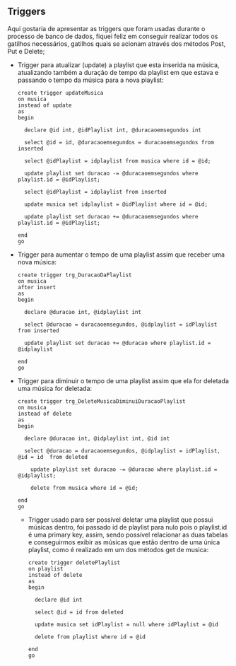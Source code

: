 ## Triggers
Aqui gostaria de apresentar as triggers que foram usadas durante o processo de banco de dados, fiquei feliz em conseguir realizar todos os gatilhos necessários, gatilhos quais se acionam através dos métodos Post, Put e Delete;

- Trigger para atualizar (update) a playlist que esta inserida na música, atualizando também a duração de tempo da playlist em que estava e passando o tempo da música para a nova playlist:

      create trigger updateMusica
      on musica
      instead of update
      as
      begin

        declare @id int, @idPlaylist int, @duracaoemsegundos int 
     
        select @id = id, @duracaoemsegundos = duracaoemsegundos from inserted
	
        select @idPlaylist = idplaylist from musica where id = @id;

        update playlist set duracao -= @duracaoemsegundos where playlist.id = @idPlaylist;
     
        select @idPlaylist = idplaylist from inserted
     
        update musica set idplaylist = @idPlaylist where id = @id;
     
        update playlist set duracao += @duracaoemsegundos where playlist.id = @idPlaylist;

      end
      go

- Trigger para aumentar o tempo de uma playlist assim que receber uma nova música:

      create trigger trg_DuracaoDaPlaylist
      on musica
      after insert 
      as 
      begin 

        declare @duracao int, @idplaylist int

        select @duracao = duracaoemsegundos, @idplaylist = idPlaylist from inserted

        update playlist set duracao += @duracao where playlist.id = @idplaylist

      end
      go

- Trigger para diminuir o tempo de uma playlist assim que ela for deletada uma música for deletada:

      create trigger trg_DeleteMusicaDiminuiDuracaoPlaylist
      on musica
      instead of delete 
      as 
      begin

        declare @duracao int, @idplaylist int, @id int

        select @duracao = duracaoemsegundos, @idplaylist = idPlaylist, @id = id  from deleted

	      update playlist set duracao -= @duracao where playlist.id = @idplaylist;

	      delete from musica where id = @id;

      end
      go

  - Trigger usado para ser possível deletar uma playlist que possui músicas dentro, foi passado id de playlist para nulo pois o playlist.id é uma primary key, assim, sendo possível relacionar as duas tabelas e conseguirmos exibir as músicas que estão dentro de uma única playlist, como é realizado em um dos métodos get de musica:

        create trigger deletePlaylist
        on playlist 
        instead of delete
        as 
        begin 

          declare @id int
    
      	  select @id = id from deleted

          update musica set idPlaylist = null where idPlaylist = @id

          delete from playlist where id = @id

        end
        go

